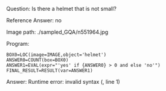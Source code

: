 Question: Is there a helmet that is not small?

Reference Answer: no

Image path: ./sampled_GQA/n551964.jpg

Program:

```
BOX0=LOC(image=IMAGE,object='helmet')
ANSWER0=COUNT(box=BOX0)
ANSWER1=EVAL(expr="'yes' if {ANSWER0} > 0 and else 'no'")
FINAL_RESULT=RESULT(var=ANSWER1)
```
Answer: Runtime error: invalid syntax (<string>, line 1)

